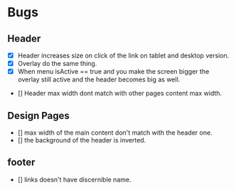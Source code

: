 # Bugs

## Header

- [x] Header increases size on click of the link on tablet and desktop version.
- [x] Overlay do the same thing.
- [x] When menu isActive == true and you make the screen bigger the overlay still active and the header becomes big as well.
- [] Header max width dont match with other pages content max width.

## Design Pages

- [] max width of the main content don't match with the header one.
- [] the background of the header is inverted.

## footer

- [] links doesn't have discernible name.